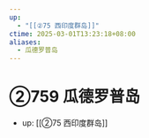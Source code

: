 ```yaml
---
up:
  - "[[②75 西印度群岛]]"
ctime: 2025-03-01T13:23:18+08:00
aliases:
  - 瓜德罗普岛
---
```


# ②759 瓜德罗普岛

- up: [[②75 西印度群岛]]
